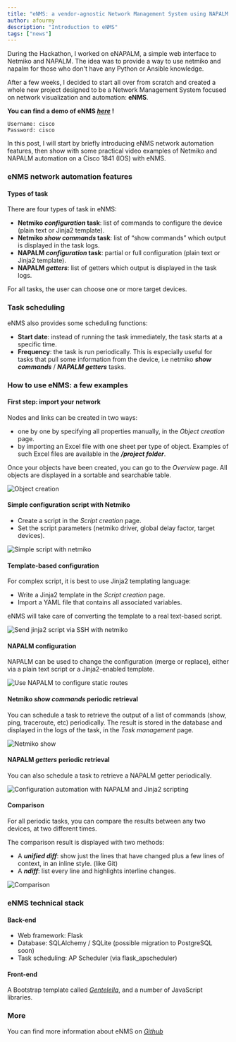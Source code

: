 ```yaml
---
title: "eNMS: a vendor-agnostic Network Management System using NAPALM for network automation"
author: afourmy
description: "Introduction to eNMS"
tags: ["news"]
---
```


During the Hackathon, I worked on eNAPALM, a simple web interface to Netmiko and NAPALM. 
The idea was to provide a way to use netmiko and napalm for those who don't have any Python or Ansible knowledge.

After a few weeks, I decided to start all over from scratch and created a whole new project designed to be a Network Management System focused on network visualization and automation: **eNMS**.
<!--more-->
**You can find a demo of eNMS _[here](http://afourmy.pythonanywhere.com/)_ !**
```
Username: cisco
Password: cisco
```

In this post, I will start by briefly introducing eNMS network automation features, then show with some practical video examples of Netmiko and NAPALM automation on a Cisco 1841 (IOS) with eNMS.

### eNMS network automation features

#### Types of task

There are four types of task in eNMS:
- **Netmiko _configuration_ task**: list of commands to configure the device (plain text or Jinja2 template).
- **Netmiko _show commands_ task**: list of “show commands” which output is displayed in the task logs.
- **NAPALM _configuration_ task**: partial or full configuration (plain text or Jinja2 template).
- **NAPALM _getters_**: list of getters which output is displayed in the task logs.

For all tasks, the user can choose one or more target devices.

### Task scheduling

eNMS also provides some scheduling functions:
- **Start date**: instead of running the task immediately, the task starts at a specific time.
- **Frequency**: the task is run periodically. This is especially useful for tasks that pull some information from the device, i.e netmiko **_show commands_** / **_NAPALM getters_** tasks.

### How to use eNMS: a few examples

#### First step: import your network

Nodes and links can be created in two ways: 
- one by one by specifying all properties manually, in the _Object creation_ page.
- by importing an Excel file with one sheet per type of object.
Examples of such Excel files are available in the **_/project folder_**.

Once your objects have been created, you can go to the _Overview_ page. All objects are displayed in a sortable and searchable table.

![Object creation](/images/2018/eNMS-hackathon-project-presentation-object_creation.gif)

#### Simple configuration script with Netmiko

- Create a script in the _Script creation_ page.
- Set the script parameters (netmiko driver, global delay factor, target devices).

![Simple script with netmiko](/images/2018/eNMS-hackathon-project-presentation-netmiko_simple.gif)

#### Template-based configuration

For complex script, it is best to use Jinja2 templating language:
- Write a Jinja2 template in the _Script creation_ page.
- Import a YAML file that contains all associated variables.

eNMS will take care of converting the template to a real text-based script.

![Send jinja2 script via SSH with netmiko](/images/2018/eNMS-hackathon-project-presentation-netmiko_j2.gif)

#### NAPALM configuration

NAPALM can be used to change the configuration (merge or replace), either via a plain text script or a Jinja2-enabled template.

![Use NAPALM to configure static routes](/images/2018/eNMS-hackathon-project-presentation-napalm_config.gif)

#### Netmiko _show commands_ periodic retrieval

You can schedule a task to retrieve the output of a list of commands (show, ping, traceroute, etc) periodically. The result is stored in the database and displayed in the logs of the task, in the _Task management_ page.

![Netmiko show](/images/2018/eNMS-hackathon-project-presentation-netmiko_show.gif)

#### NAPALM _getters_ periodic retrieval

You can also schedule a task to retrieve a NAPALM getter periodically.

![Configuration automation with NAPALM and Jinja2 scripting](/images/2018/eNMS-hackathon-project-presentation-napalm_getters.gif)

#### Comparison

For all periodic tasks, you can compare the results between any two devices, at two different times.

The comparison result is displayed with two methods:
- A **_unified diff_**: show just the lines that have changed plus a few lines of context, in an inline style. (like Git)
- A **_ndiff_**: list every line and highlights interline changes.

![Comparison](/images/2018/eNMS-hackathon-project-presentation-comparison.gif)

### eNMS technical stack

#### Back-end

- Web framework: Flask
- Database: SQLAlchemy / SQLite (possible migration to PostgreSQL soon)
- Task scheduling: AP Scheduler (via flask_apscheduler)

#### Front-end

A Bootstrap template called _[Gentelella](https://github.com/puikinsh/gentelella)_, and a number of JavaScript libraries.

### More

You can find more information about eNMS on _[Github](https://github.com/afourmy/eNMS)_